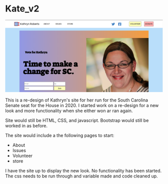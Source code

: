 # Kate_v2

![siteImg](img/katev2-screenshot.png)

This is a re-design of Kathryn's site for her run for the South Carolina Senate seat for the House in 2020. I started work on a re-design for a new look and more functionality when she either won ar ran again.

Site would still be HTML, CSS, and javascript. Bootstrap would still be worked in as before.

The site would include a the following pages to start:
* About
* Issues
* Volunteer
* store

I have the site up to display the new look. No functionality has been started. The css needs to be run through and variable made and code cleaned up.